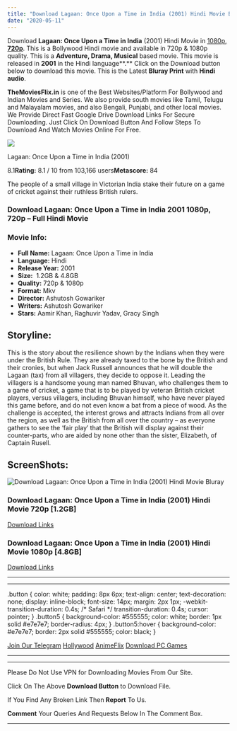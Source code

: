 ```yaml
---
title: "Download Lagaan: Once Upon a Time in India (2001) Hindi Movie Bluray || 720p [1.2GB] || 1080p [4.8GB]"
date: "2020-05-11"
---
```


Download **Lagaan: Once Upon a Time in India** (2001) Hindi Movie in [1080p](https://1moviesflix.com/1080p-movies/), [**720p**](https://1moviesflix.com/720p-movies/). This is a Bollywood Hindi movie and available in 720p & 1080p quality. This is a **Adventure, Drama, Musical** based movie. This movie is released in **2001** in the Hindi language**.** Click on the Download button below to download this movie. This is the Latest **Bluray Print** with **Hindi audio**.

**TheMoviesFlix.in** is one of the Best Websites/Platform For Bollywood and Indian Movies and Series. We also provide south movies like Tamil, Telugu and Malayalam movies, and also Bengali, Punjabi, and other local movies. We Provide Direct Fast Google Drive Download Links For Secure Downloading. Just Click On Download Button And Follow Steps To Download And Watch Movies Online For Free.

[![](https://m.media-amazon.com/images/M/MV5BNDYxNWUzZmYtOGQxMC00MTdkLTkxOTctYzkyOGIwNWQxZjhmXkEyXkFqcGdeQXVyNjU0OTQ0OTY@._V1_SX300.jpg)](https://www.imdb.com/title/tt0169102/ "Lagaan: Once Upon a Time in India")

Lagaan: Once Upon a Time in India (2001)

8.1**Rating:** 8.1 / 10 from 103,166 users**Metascore:** 84

The people of a small village in Victorian India stake their future on a game of cricket against their ruthless British rulers.

### Download Lagaan: Once Upon a Time in India 2001 1080p, 720p – Full Hindi Movie

### Movie Info:

- **Full Name:** Lagaan: Once Upon a Time in India
- **Language:** Hindi
- **Release Year:** 2001
- **Size:**  1.2GB & 4.8GB
- **Quality:** 720p & 1080p
- **Format:** Mkv
- **Director:** Ashutosh Gowariker
- **Writers:** Ashutosh Gowariker
- **Stars:** Aamir Khan, Raghuvir Yadav, Gracy Singh

## Storyline:

This is the story about the resilience shown by the Indians when they were under the British Rule. They are already taxed to the bone by the British and their cronies, but when Jack Russell announces that he will double the Lagaan (tax) from all villagers, they decide to oppose it. Leading the villagers is a handsome young man named Bhuvan, who challenges them to a game of cricket, a game that is to be played by veteran British cricket players, versus villagers, including Bhuvan himself, who have never played this game before, and do not even know a bat from a piece of wood. As the challenge is accepted, the interest grows and attracts Indians from all over the region, as well as the British from all over the country – as everyone gathers to see the ‘fair play’ that the British will display against their counter-parts, who are aided by none other than the sister, Elizabeth, of Captain Rusell.

## ScreenShots:

![Download Lagaan: Once Upon a Time in India (2001) Hindi Movie Bluray](https://1.bp.blogspot.com/-pOkQF__zR0Y/Xk4Qtle6JwI/AAAAAAAAE0U/CMQxENkE3Ts5oxksQYnKW31HjIAQ-YCogCK4BGAYYCw/s1600/381782f1063d0916f2161ef78d0c357a.jpg)

### Download Lagaan: Once Upon a Time in India (2001) Hindi Movie 720p \[1.2GB\]

[Download Links](https://1moviesflix.com?a270777880=WGU1QVV0amRoZDdidERaZHpINE5uYlNJM05sL1BEai9lQkpiSHp1T2hlZGkzR0dBbmx5aTFGcUtSLzQwREROOWd5eFpMVC9RT1gxNUYvSVluRUVBQmtaTStzcUwwcjMwWVU5enpiR0p0c0k9)

### Download Lagaan: Once Upon a Time in India (2001) Hindi Movie 1080p \[4.8GB\] 

[Download Links](https://1moviesflix.com?a270777880=WGU1QVV0amRoZDdidERaZHpINE5uYlNJM05sL1BEai9lQkpiSHp1T2hlZGkzR0dBbmx5aTFGcUtSLzQwREROOXNPTW43NTVCV2UzWnJVb2pYRFh4aVhhMUhCWGFvbDZlNjFKczN5VGtYMEk9)

* * *

* * *

.button { color: white; padding: 8px 6px; text-align: center; text-decoration: none; display: inline-block; font-size: 14px; margin: 2px 1px; -webkit-transition-duration: 0.4s; /\* Safari \*/ transition-duration: 0.4s; cursor: pointer; } .button5 { background-color: #555555; color: white; border: 1px solid #e7e7e7; border-radius: 4px; } .button5:hover { background-color: #e7e7e7; border: 2px solid #555555; color: black; }

[Join Our Telegram](http://gdrivepro.xyz/join.php) [Hollywood](https://moviesverse.com/) [AnimeFlix](https://animeflix.in/) [Download PC Games](https://gamesflix.net/)  

* * *

* * *

  

Please Do Not Use VPN for Downloading Movies From Our Site.

Click On The Above **Download Button** to Download File.

If You Find Any Broken Link Then **Report** To Us.

**Comment** Your Queries And Requests Below In The Comment Box.

* * *

